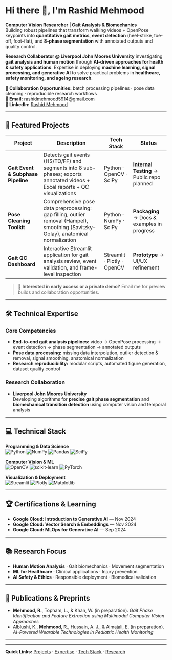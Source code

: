 # Hi there 👋, I'm Rashid Mehmood

**Computer Vision Researcher | Gait Analysis & Biomechanics**  
Building robust pipelines that transform walking videos + OpenPose keypoints into **quantitative gait metrics**, **event detection** (heel-strike, toe-off, foot-flat), and **8-phase segmentation** with annotated outputs and quality control.

**Research Collaborator @ Liverpool John Moores University** investigating **gait analysis and human motion** through **AI-driven approaches for health & safety applications**. Expertise in deploying **machine learning, signal processing, and generative AI** to solve practical problems in **healthcare, safety monitoring, and ageing research**.

**💼 Collaboration Opportunities:** batch processing pipelines · pose data cleaning · reproducible research workflows  
**📧 Email:** [rashidmehmood5914@gmail.com](mailto:rashidmehmood5914@gmail.com)  
**🔗 LinkedIn:** [Rashid Mehmood](https://linkedin.com/in/rashid-mehmood-5b4b2b291)

---

## 🚀 Featured Projects

| Project | Description | Tech Stack | Status |
|---|---|---|---|
| **Gait Event & Subphase Pipeline** | Detects gait events (HS/TO/FF) and segments into 8 sub-phases; exports annotated videos + Excel reports + QC visualizations | Python · OpenCV · SciPy | **Internal Testing** → Public repo planned |
| **Pose Cleaning Toolkit** | Comprehensive pose data preprocessing: gap filling, outlier removal (Hampel), smoothing (Savitzky–Golay), anatomical normalization | Python · NumPy · SciPy | **Packaging** → Docs & examples in progress |
| **Gait QC Dashboard** | Interactive Streamlit application for gait analysis review, event validation, and frame-level inspection | Streamlit · Plotly · OpenCV | **Prototype** → UI/UX refinement |

> 🔬 **Interested in early access or a private demo?** Email me for preview builds and collaboration opportunities.

---

## 🛠️ Technical Expertise

### Core Competencies
- **End-to-end gait analysis pipelines:** video → OpenPose processing → event detection → phase segmentation → annotated outputs
- **Pose data processing:** missing data interpolation, outlier detection & removal, signal smoothing, anatomical normalization
- **Research reproducibility:** modular scripts, automated figure generation, dataset quality control

### Research Collaboration
- **Liverpool John Moores University**  
  Developing algorithms for **precise gait phase segmentation** and **biomechanical transition detection** using computer vision and temporal analysis

---

## 💻 Technical Stack

**Programming & Data Science**  
![Python](https://img.shields.io/badge/Python-3776AB?logo=python&logoColor=white)
![NumPy](https://img.shields.io/badge/NumPy-013243?logo=numpy&logoColor=white)
![Pandas](https://img.shields.io/badge/Pandas-150458?logo=pandas&logoColor=white)
![SciPy](https://img.shields.io/badge/SciPy-8CAAE6?logo=scipy&logoColor=white)

**Computer Vision & ML**  
![OpenCV](https://img.shields.io/badge/OpenCV-5C3EE8?logo=opencv&logoColor=white)
![scikit-learn](https://img.shields.io/badge/scikit--learn-F7931E?logo=scikit-learn&logoColor=white)
![PyTorch](https://img.shields.io/badge/PyTorch-EE4C2C?logo=pytorch&logoColor=white)

**Visualization & Deployment**  
![Streamlit](https://img.shields.io/badge/Streamlit-FF4B4B?logo=streamlit&logoColor=white)
![Plotly](https://img.shields.io/badge/Plotly-3F4F75?logo=plotly&logoColor=white)
![Matplotlib](https://img.shields.io/badge/Matplotlib-11557c?logo=matplotlib&logoColor=white)

---

## 🏆 Certifications & Learning

- **Google Cloud: Introduction to Generative AI** — Nov 2024  
- **Google Cloud: Vector Search & Embeddings** — Nov 2024  
- **Google Cloud: MLOps for Generative AI** — Sep 2024  

---

## 📚 Research Focus

- **Human Motion Analysis** · Gait biomechanics · Movement segmentation
- **ML for Healthcare** · Clinical applications · Injury prevention
- **AI Safety & Ethics** · Responsible deployment · Biomedical validation

---

## 📝 Publications & Preprints

- **Mehmood, R.**, Topham, L., & Khan, W. (in preparation). *Gait Phase Identification and Feature Extraction using Multimodal Computer Vision Approaches*
- Alblushi, K., **Mehmood, R.**, Hussain, A. J., & Almajali, E. (in preparation). *AI-Powered Wearable Technologies in Pediatric Health Monitoring*

---


---

**Quick Links:** [Projects](#-featured-projects) · [Expertise](#-technical-expertise) · [Tech Stack](#-technical-stack) · [Research](#-research-focus)
